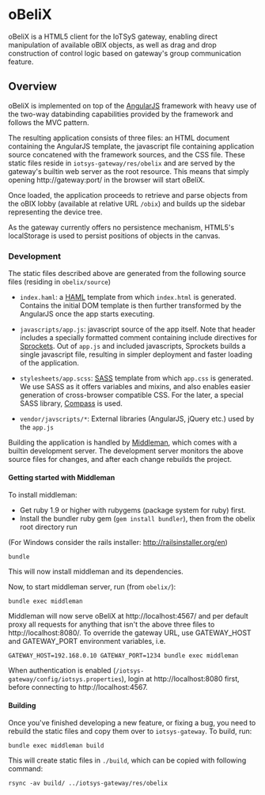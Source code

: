 # oBeliX #

oBeliX is a HTML5 client for the IoTSyS gateway, enabling direct manipulation of available oBIX objects, as well as drag and drop construction of control logic based on gateway's group communication feature.

## Overview ##

oBeliX is implemented on top of the [AngularJS](http://angularjs.org) framework with heavy use of the two-way databinding capabilities provided by the framework and follows the MVC pattern.

The resulting application consists of three files: an HTML document containing the AngularJS template, the javascript file containing application source concatened with the framework sources, and the CSS file. These static files reside in `iotsys-gateway/res/obelix` and are served by the gateway's builtin web server as the root resource. This means that simply opening http://gateway:port/ in the browser will start oBeliX.

Once loaded, the application proceeds to retrieve and parse objects from the oBIX lobby (available at relative URL `/obix`) and builds up the sidebar representing the device tree.

As the gateway currently offers no persistence mechanism, HTML5's localStorage is used to persist positions of objects in the canvas.

### Development ###

The static files described above are generated from the following source files (residing in `obelix/source`)

  * `index.haml`: a [HAML](http://haml.info/) template from which `index.html` is generated. Contains the initial DOM template is then further transformed by the AngularJS once the app starts executing.

  * `javascripts/app.js`: javascript source of the app itself. Note that header includes a specially formatted comment containing include directives for [Sprockets](https://github.com/sstephenson/sprockets). Out of `app.js` and included javascripts, Sprockets builds a single javascript file, resulting in simpler deployment and faster loading of the application.

  * `stylesheets/app.scss`: [SASS](http://sass-lang.com) template from which `app.css` is generated. We use SASS as it offers variables and mixins, and also enables easier generation of cross-browser compatible CSS. For the later, a special SASS library, [Compass](http://compass-style.org) is used.

  * `vendor/javscripts/*`: External libraries (AngularJS, jQuery etc.) used by the `app.js`

Building the application is handled by [Middleman](http://middlemanapp.com), which comes with a builtin development server. The development server monitors the above source files for changes, and after each change rebuilds the project.

#### Getting started with Middleman ####

To install middleman:

  * Get ruby 1.9 or higher with rubygems (package system for ruby) first.
  * Install the bundler ruby gem (`gem install bundler`), then from the obelix root directory run

(For Windows consider the rails installer: http://railsinstaller.org/en)

`bundle`

This will now install middleman and its dependencies.

Now, to start middleman server, run (from `obelix/`):

`bundle exec middleman`

Middleman will now serve oBeliX at http://localhost:4567/ and per default proxy all requests for anything that isn't the above three files to http://localhost:8080/. To override the gateway URL, use GATEWAY\_HOST and GATEWAY\_PORT environment variables, i.e.

`GATEWAY_HOST=192.168.0.10 GATEWAY_PORT=1234 bundle exec middleman`

When authentication is enabled (`/iotsys-gateway/config/iotsys.properties`), login at http://localhost:8080 first, before connecting to http://localhost:4567.

#### Building ####

Once you've finished developing a new feature, or fixing a bug, you need to rebuild the static files and copy them over to `iotsys-gateway`. To build, run:

`bundle exec middleman build`

This will create static files in `./build`, which can be copied with following command:

`rsync -av build/ ../iotsys-gateway/res/obelix`